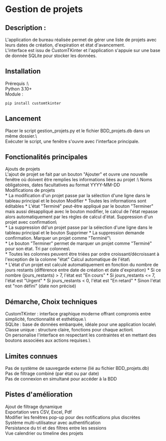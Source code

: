# Gestion de projets

## Description :
L'application de bureau réalisée permet de gérer une liste de projets avec leurs dates de création, d'expiration et état d'avancement.\
L'interface est issu de CustomTKinter et l'application s'appuie sur une base de donnée SQLite pour stocker les données.

## Installation

Prérequis :\  
Python 3.10+\
Module :
```
pip install customtkinter
```
## Lancement

Placer le script gestion_projets.py et le fichier BDD_projets.db dans un même dossier.\  
Exécuter le script, une fenêtre s'ouvre avec l'interface principale.

## Fonctionalités principales

Ajouts de projets\
    L'ajout de projet se fait par un bouton "Ajouter" et ouvre une nouvelle fenêtre où doivent être remplies les informations liées au projet :\  Noms obligatoires, dates facultatives au format YYYY-MM-DD\
Modifications de projets\
    * La modification d'un projet passe par la sélection d'une ligne dans le tableau principal et le bouton Modifier
    * Toutes les informations sont éditables
    * L'état "Terminé" peut-être appliqué par le bouton "Terminer" mais aussi désappliqué avec le bouton modifier, le calcul de l'état repasse alors automatiquement par les règles de calcul d'état.
Suppression d'un projet avec confirmation\  
    * La suppression dd'un projet passe par la sélection d'une ligne dans le tableau principal et le bouton Supprimer
    * La suppression demande confirmation.
Marquer un projet comme "Terminé"\  
    * Le bouton "Terminer" permet de marquer un projet comme "Terminé" pour son état.
Tri par colonnes\  
    * Toutes les colonnes peuvent être triées par ordre croissant/décroissant à l'exception de la colonne "état"
Calcul automatique de l'état\  
    * L'état d'un projet est calculé automatiquement en fonction du nombre de jours restants (différence entre date de création et date d'expiration)
    * Si ce nombre (jours_restants) > 7, l'état est "En cours"
    * Si jours_restants <= 7, l'état est "Urgent"
    * Si jours_restants < 0, l'état est "En retard"
    * Sinon l'état est "non défini" (date non précisé)

## Démarche, Choix techniques
CustomTKinter : interface graphique moderne offrant compromis entre simplicité, fonctionnalité et esthétique.\   
SQLite : base de données embarquée, idéale pour une application locale\  
Classe unique : structure claire, fonctions pour chaque action\  
On personalise l'interface en respectant les contraintes et en mettant des boutons associées aux actions requises.\

## Limites connues
Pas de système de sauvegarde externe (lié au fichier BDD_projets.db)\
Pas de filtrage combiné (par état ou par date)\
Pas de connexion en simultané pour accéder à la BDD

## Pistes d'amélioration
Ajout de filtrage dynamique\
Exportation vers CSV, Excel, Pdf\
Modifier les fenêtres pop-up pour des notifications plus discrètes\
Système multi-utilisateur avec authentification\
Persistance du tri et des filtres entre les sessions\
Vue calendrier ou timeline des projets